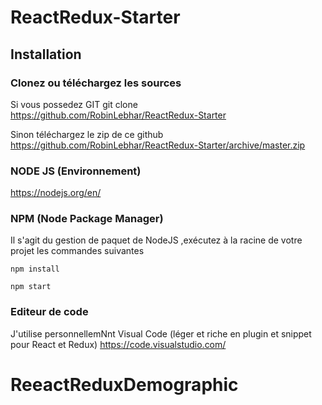 # ReactRedux-Starter

##  Installation 

### Clonez ou téléchargez les sources

Si vous possedez GIT
git clone https://github.com/RobinLebhar/ReactRedux-Starter

Sinon téléchargez le zip de ce github 
https://github.com/RobinLebhar/ReactRedux-Starter/archive/master.zip


### NODE JS (Environnement)

https://nodejs.org/en/

### NPM (Node Package Manager)

Il s'agit du gestion de paquet de NodeJS ,exécutez à la racine de votre projet les commandes suivantes 
```
npm install

npm start
```
 ### Editeur de code
 
 J'utilise personnellemNnt Visual Code (léger  et riche en plugin et snippet  pour React et Redux)
 https://code.visualstudio.com/
# ReeactReduxDemographic
